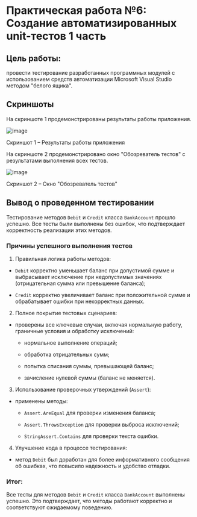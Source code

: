 # Практическая работа №6: Создание автоматизированных unit-тестов 1 часть
## Цель работы:

провести тестирование разработанных программных модулей 
с использованием средств автоматизации Microsoft Visual Studio методом
"белого ящика".

## Скриншоты

На скриншоте 1 продемонстрированы результаты работы приложения.

![image](https://github.com/user-attachments/assets/14ec1048-31c4-458f-b9c4-c4f7553312d8)

Скриншот 1 – Результаты работы приложения 

На скриншоте 2 продемонстрировано окно "Обозреватель тестов" с результатами выполнения всех тестов.

![image](https://github.com/user-attachments/assets/610eab7b-6385-41c2-acd7-ea3214031197)

Скриншот 2 – Окно "Обозреватель тестов"

## Вывод о проведенном тестировании
Тестирование методов `Debit` и `Credit` класса `BankAccount` прошло успешно.
Все тесты были выполнены без ошибок, что подтверждает корректность реализации этих методов.

### Причины успешного выполнения тестов

1. Правильная логика работы методов:

- `Debit` корректно уменьшает баланс при допустимой сумме и выбрасывает исключение при недопустимых значениях (отрицательная сумма или превышение баланса);

- `Credit` корректно увеличивает баланс при положительной сумме и обрабатывает ошибки при некорректных данных.

2. Полное покрытие тестовых сценариев:

- проверены все ключевые случаи, включая нормальную работу, граничные условия и обработку исключений:

  - нормальное выполнение операций;

  - обработка отрицательных сумм;

  - попытка списания суммы, превышающей баланс;

  - зачисление нулевой суммы (баланс не меняется).

3. Использование проверочных утверждений (`Assert`):

- применены методы:

  - `Assert.AreEqual` для проверки изменения баланса;
    
  - `Assert.ThrowsException` для проверки выброса исключений;
    
  - `StringAssert.Contains` для проверки текста ошибки.

4. Улучшение кода в процессе тестирования:

- метод `Debit` был доработан для более информативного сообщения об ошибках, что повысило надежность и удобство отладки.

### Итог:

Все тесты для методов `Debit` и `Credit` класса `BankAccount` выполнены успешно. Это подтверждает, что методы работают корректно и соответствуют ожидаемому поведению.
